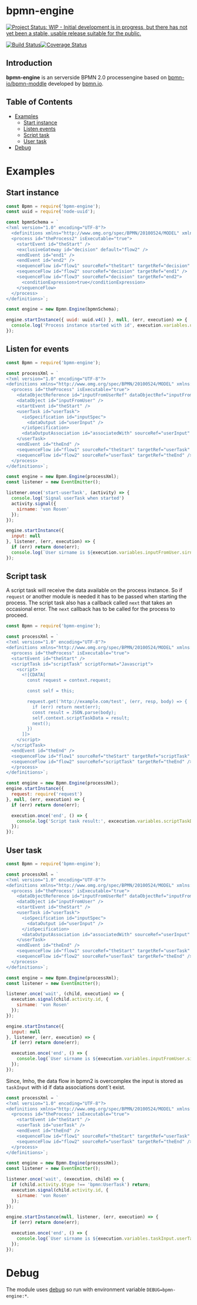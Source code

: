 bpmn-engine
===========

[![Project Status: WIP - Initial development is in progress, but there has not yet been a stable, usable release suitable for the public.](http://www.repostatus.org/badges/latest/wip.svg)](http://www.repostatus.org/#wip)

[![Build Status](https://travis-ci.org/paed01/bpmn-engine.svg?branch=master)](https://travis-ci.org/paed01/bpmn-engine)[![Coverage Status](https://coveralls.io/repos/github/paed01/bpmn-engine/badge.svg?branch=master)](https://coveralls.io/github/paed01/bpmn-engine?branch=master)

## Introduction
**bpmn-engine** is an serverside BPMN 2.0 processengine based on [bpmn-io/bpmn-moddle](https://github.com/bpmn-io/bpmn-moddle) developed by [bpmn.io](http://bpmn.io/).

## Table of Contents
- [Examples](#examples)
    - [Start instance](#start-instance)
    - [Listen events](#listen-for-events)
    - [Script task](#script-task)
    - [User task](#user-task)
- [Debug](#debug)

# Examples

## Start instance
```javascript
const Bpmn = require('bpmn-engine');
const uuid = require('node-uuid');

const bpmnSchema = `
<?xml version="1.0" encoding="UTF-8"?>
  <definitions xmlns="http://www.omg.org/spec/BPMN/20100524/MODEL" xmlns:xsi="http://www.w3.org/2001/XMLSchema-instance">
  <process id="theProcess2" isExecutable="true">
    <startEvent id="theStart" />
    <exclusiveGateway id="decision" default="flow2" />
    <endEvent id="end1" />
    <endEvent id="end2" />
    <sequenceFlow id="flow1" sourceRef="theStart" targetRef="decision" />
    <sequenceFlow id="flow2" sourceRef="decision" targetRef="end1" />
    <sequenceFlow id="flow3" sourceRef="decision" targetRef="end2">
      <conditionExpression>true</conditionExpression>
    </sequenceFlow>
  </process>
</definitions>`;

const engine = new Bpmn.Engine(bpmnSchema);

engine.startInstance({ uuid: uuid.v4() }, null, (err, execution) => {
  console.log('Process instance started with id', execution.variables.uuid);
});
```

## Listen for events
```javascript
const Bpmn = require('bpmn-engine');

const processXml = `
<?xml version="1.0" encoding="UTF-8"?>
<definitions xmlns="http://www.omg.org/spec/BPMN/20100524/MODEL" xmlns:xsi="http://www.w3.org/2001/XMLSchema-instance">
  <process id="theProcess" isExecutable="true">
    <dataObjectReference id="inputFromUserRef" dataObjectRef="inputFromUser" />
    <dataObject id="inputFromUser" />
    <startEvent id="theStart" />
    <userTask id="userTask">
      <ioSpecification id="inputSpec">
        <dataOutput id="userInput" />
      </ioSpecification>
      <dataOutputAssociation id="associatedWith" sourceRef="userInput" targetRef="inputFromUserRef" />
    </userTask>
    <endEvent id="theEnd" />
    <sequenceFlow id="flow1" sourceRef="theStart" targetRef="userTask" />
    <sequenceFlow id="flow2" sourceRef="userTask" targetRef="theEnd" />
  </process>
</definitions>`;

const engine = new Bpmn.Engine(processXml);
const listener = new EventEmitter();

listener.once('start-userTask', (activity) => {
  console.log('Signal userTask when started')
  activity.signal({
    sirname: 'von Rosen'
  });
});

engine.startInstance({
  input: null
}, listener, (err, execution) => {
  if (err) return done(err);
  console.log(`User sirname is ${execution.variables.inputFromUser.sirname}`);
});
```

## Script task

A script task will receive the data available on the process instance. So if `request` or another module is needed it has to be passed when starting the process. The script task also has a callback called `next` that takes an occasional error. The `next` callback has to be called for the process to proceed.

```javascript
const Bpmn = require('bpmn-engine');

const processXml = `
<?xml version="1.0" encoding="UTF-8"?>
<definitions xmlns="http://www.omg.org/spec/BPMN/20100524/MODEL" xmlns:xsi="http://www.w3.org/2001/XMLSchema-instance">
  <process id="theProcess" isExecutable="true">
  <startEvent id="theStart" />
  <scriptTask id="scriptTask" scriptFormat="Javascript">
    <script>
      <![CDATA[
        const request = context.request;

        const self = this;

        request.get('http://example.com/test', (err, resp, body) => {
          if (err) return next(err);
          const result = JSON.parse(body);
          self.context.scriptTaskData = result;
          next();
        })
      ]]>
    </script>
  </scriptTask>
  <endEvent id="theEnd" />
  <sequenceFlow id="flow1" sourceRef="theStart" targetRef="scriptTask" />
  <sequenceFlow id="flow2" sourceRef="scriptTask" targetRef="theEnd" />
  </process>
</definitions>`;

const engine = new Bpmn.Engine(processXml);
engine.startInstance({
  request: require('request')
}, null, (err, execution) => {
  if (err) return done(err);

  execution.once('end', () => {
    console.log('Script task result:', excecution.variables.scriptTaskData);
  });
});
```

## User task
```javascript
const Bpmn = require('bpmn-engine');

const processXml = `
<?xml version="1.0" encoding="UTF-8"?>
<definitions xmlns="http://www.omg.org/spec/BPMN/20100524/MODEL" xmlns:xsi="http://www.w3.org/2001/XMLSchema-instance">
  <process id="theProcess" isExecutable="true">
    <dataObjectReference id="inputFromUserRef" dataObjectRef="inputFromUser" />
    <dataObject id="inputFromUser" />
    <startEvent id="theStart" />
    <userTask id="userTask">
      <ioSpecification id="inputSpec">
        <dataOutput id="userInput" />
      </ioSpecification>
      <dataOutputAssociation id="associatedWith" sourceRef="userInput" targetRef="inputFromUserRef" />
    </userTask>
    <endEvent id="theEnd" />
    <sequenceFlow id="flow1" sourceRef="theStart" targetRef="userTask" />
    <sequenceFlow id="flow2" sourceRef="userTask" targetRef="theEnd" />
  </process>
</definitions>`;

const engine = new Bpmn.Engine(processXml);
const listener = new EventEmitter();

listener.once('wait', (child, execution) => {
  execution.signal(child.activity.id, {
    sirname: 'von Rosen'
  });
});

engine.startInstance({
  input: null
}, listener, (err, execution) => {
  if (err) return done(err);

  execution.once('end', () => {
    console.log(`User sirname is ${execution.variables.inputFromUser.sirname}`);
  });
});
```

Since, Imho, the data flow in bpmn2 is overcomplex the input is stored as `taskInput` with id if data associations dont´t exist.

```javascript
const processXml = `
<?xml version="1.0" encoding="UTF-8"?>
<definitions xmlns="http://www.omg.org/spec/BPMN/20100524/MODEL" xmlns:xsi="http://www.w3.org/2001/XMLSchema-instance">
  <process id="theProcess" isExecutable="true">
    <startEvent id="theStart" />
    <userTask id="userTask" />
    <endEvent id="theEnd" />
    <sequenceFlow id="flow1" sourceRef="theStart" targetRef="userTask" />
    <sequenceFlow id="flow2" sourceRef="userTask" targetRef="theEnd" />
  </process>
</definitions>`;

const engine = new Bpmn.Engine(processXml);
const listener = new EventEmitter();

listener.once('wait', (execution, child) => {
  if (child.activity.$type !== 'bpmn:UserTask') return;
  execution.signal(child.activity.id, {
    sirname: 'von Rosen'
  });
});

engine.startInstance(null, listener, (err, execution) => {
  if (err) return done(err);

  execution.once('end', () => {
    console.log(`User sirname is ${execution.variables.taskInput.userTask.sirname}`);
  });
});
```

# Debug

The module uses [debug](github.com/visionmedia/debug) so run with environment variable `DEBUG=bpmn-engine:*`.


